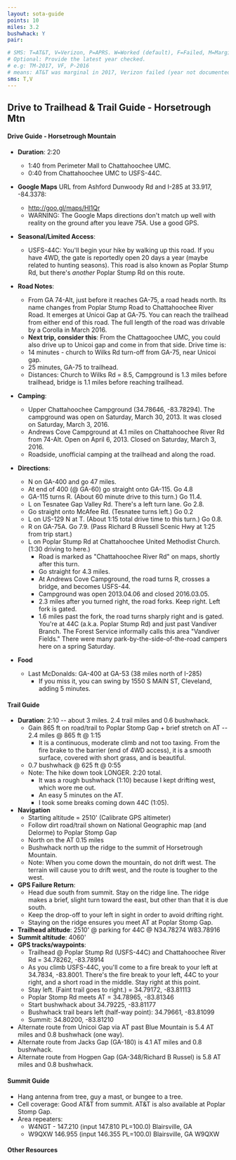 ```yaml
---
layout: sota-guide
points: 10
miles: 3.2
bushwhack: Y
pair: 

# SMS: T=AT&T, V=Verizon, P=APRS. W=Worked (default), F=Failed, M=Marginal (some failed).
# Optional: Provide the latest year checked.
# e.g: TM-2017, VF, P-2016
# means: AT&T was marginal in 2017, Verizon failed (year not documented), APRS worked in 2016.
sms: T,V
---
```

Drive to Trailhead & Trail Guide - Horsetrough Mtn
--------------------------------------------------------
#### Drive Guide - Horsetrough Mountain

* **Duration**: 2:20
    * 1:40 from Perimeter Mall to Chattahoochee UMC.
    * 0:40 from Chattahoochee UMC to USFS-44C.
* **Google Maps** URL from Ashford Dunwoody Rd and I-285 at 33.917, -84.3378: 
    * http://goo.gl/maps/Hl1Qr
    * WARNING: The Google Maps directions don't match up well with reality on the ground  after you leave 75A.  Use a good GPS.
* **Seasonal/Limited Access**:
    * USFS-44C:  You'll begin your hike by walking up this road.  If you have 4WD, the gate is reportedly open 20 days a year (maybe related to hunting seasons).  This road is also known as Poplar Stump Rd, but there's *another* Poplar Stump Rd on this route.
* **Road Notes**:
    * From GA 74-Alt, just before it reaches GA-75, a road heads north.  Its name changes from Poplar Stump Road to Chattahoochee River Road. It emerges at Unicoi Gap at GA-75.  You can reach the trailhead from either end of this road. The full length of the road was drivable by a Corolla in March 2016.
    * **Next trip, consider this**: From the Chattagoochee UMC, you could also drive up to Unicoi gap and come in from that side.  Drive time is:
     * 14 minutes - church to Wilks Rd turn-off from GA-75, near Unicoi gap.
     * 25 minutes, GA-75 to trailhead.
     * Distances: Church to Wilks Rd = 8.5, Campground is 1.3 miles before trailhead, bridge is 1.1 miles before reaching trailhead.
* **Camping**:
    * Upper Chattahoochee Campground (34.78646, -83.78294). The campground was open on Saturday, March 30, 2013. It was closed on Saturday, March 3, 2016.
    * Andrews Cove Campground at 4.1 miles on Chattahoochee River Rd from 74-Alt.  Open on April 6, 2013.  Closed on Saturday, March 3, 2016.
    * Roadside, unofficial camping at the trailhead and along the road.
* **Directions**:
    * N on GA-400 and go 47 miles.
    * At end of 400 (@ GA-60) go straight onto GA-115. Go 4.8
    * GA-115 turns R.  (About 60 minute drive to this turn.) Go 11.4.
    * L on Tesnatee Gap Valley Rd. There's a left turn lane.  Go 2.8.
    * Go straight onto McAfee Rd. (Tesnatee turns left.)  Go 0.2
    * L on US-129 N at T. (About 1:15 total drive time to this turn.) Go 0.8.
    * R on GA-75A. Go 7.9.  (Pass Richard B Russell Scenic Hwy at 1:25 from trip start.)
    * L on Poplar Stump Rd at Chattahoochee United Methodist Church. (1:30 driving to here.) 
        * Road is marked as "Chattahoochee River Rd" on maps, shortly after this turn.
        * Go straight for 4.3 miles.
        * At Andrews Cove Campground, the road turns R, crosses a bridge, and becomes USFS-44.
         * Campground was open 2013.04.06 and closed 2016.03.05.
        * 2.3 miles after you turned right, the road forks.  Keep right. Left fork is gated.
        * 1.6 miles past the fork, the road turns sharply right and is gated.  You're at 44C (a.k.a. Poplar Stump Rd) and just past Vandiver Branch.  The Forest Service informally calls this area "Vandiver Fields."  There were many park-by-the-side-of-the-road campers here on a spring Saturday.

* **Food**
    * Last McDonalds: GA-400 at GA-53 (38 miles north of I-285)
        * If you miss it, you can swing by 1550 S MAIN ST, Cleveland, adding 5 minutes.

#### Trail Guide

* **Duration**: 2:10 -- about 3 miles. 2.4 trail miles and 0.6 bushwhack.
    * Gain 865 ft on road/trail to Poplar Stomp Gap + brief stretch on AT -- 2.4 miles @ 865 ft @ 1:15
        * It is a continuous, moderate climb and not too taxing.  From the fire brake to the barrier (end of 4WD access), it is a smooth surface, covered with short grass, and is beautiful.
    * 0.7 bushwhack @ 625 ft @ 0:55
    * Note: The hike down took LONGER. 2:20 total.  
        * It was a rough bushwhack (1:10) because I kept drifting west, which wore me out.  
        * An easy 5 minutes on the AT.
        * I took some breaks coming down 44C (1:05).
* **Navigation**
    * Starting altitude = 2510' (Calibrate GPS altimeter)
    * Follow dirt road/trail shown on National Geographic map (and Delorme) to Poplar Stomp Gap
    * North on the AT 0.15 miles
    * Bushwhack north up the ridge to the summit of Horsetrough Mountain.
    * Note: When you come down the mountain, do not drift west. The terrain will cause you to drift west, and the route is tougher to the west.
* **GPS Failure Return**:
    * Head due south from summit.  Stay on the ridge line.  The ridge makes a brief, slight turn toward the east, but other than that it is due south.  
    * Keep the drop-off to your left in sight in order to avoid drifting right.
    * Staying on the ridge ensures you meet AT at Poplar Stomp Gap.
* **Trailhead altitude**: 2510' @ parking for 44C @ N34.78274 W83.78916
* **Summit altitude**: 4060'
* **GPS tracks/waypoints**:
    * Trailhead @ Poplar Stump Rd (USFS-44C) and Chattahoochee River Rd = 34.78262, -83.78914
    * As you climb USFS-44C, you'll come to a fire break to your left at 34.7834, -83.8001.  There's the fire break to your left, 44C to your right, and a short road in the middle. Stay right at this point.
    * Stay left.  (Faint trail goes to right.) = 34.79172, -83.81113
    * Poplar Stomp Rd meets AT = 34.78965, -83.81346
    * Start bushwhack about 34.79225, -83.81177
    * Bushwhack trail bears left (half-way point): 34.79661, -83.81099
    * Summit: 34.80200, -83.81210    
* Alternate route from Unicoi Gap via AT past Blue Mountain is 5.4 AT miles and 0.8 bushwhack (one way).
* Alternate route from Jacks Gap (GA-180) is 4.1 AT miles and 0.8 bushwhack.
* Alternate route from Hogpen Gap (GA-348/Richard B Russel) is 5.8 AT miles and 0.8 bushwhack.

#### Summit Guide

* Hang antenna from tree, guy a mast, or bungee to a tree.
* Cell coverage: Good AT&T from summit.  AT&T is also available at Poplar Stomp Gap.
* Area repeaters:
    * W4NGT - 147.210 (input 147.810 PL=100.0) Blairsville, GA
    * W9QXW 146.955 (input 146.355 PL=100.0) Blairsville, GA W9QXW

#### Other Resources
